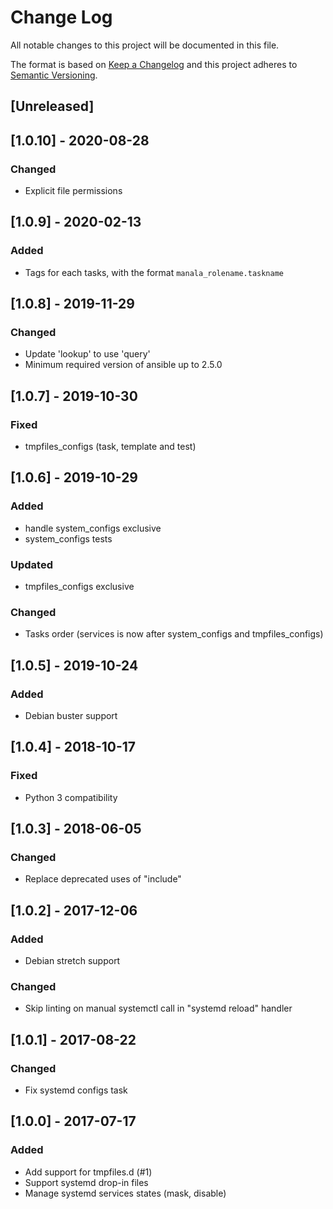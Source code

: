 # Change Log
All notable changes to this project will be documented in this file.

The format is based on [Keep a Changelog](http://keepachangelog.com/)
and this project adheres to [Semantic Versioning](http://semver.org/).

## [Unreleased]

## [1.0.10] - 2020-08-28
### Changed
- Explicit file permissions

## [1.0.9] - 2020-02-13
### Added
- Tags for each tasks, with the format `manala_rolename.taskname`

## [1.0.8] - 2019-11-29
### Changed
- Update 'lookup' to use 'query'
- Minimum required version of ansible up to 2.5.0

## [1.0.7] - 2019-10-30
### Fixed
- tmpfiles_configs (task, template and test)

## [1.0.6] - 2019-10-29
### Added
- handle system_configs exclusive
- system_configs tests

### Updated
- tmpfiles_configs exclusive

### Changed
- Tasks order (services is now after system_configs and tmpfiles_configs)

## [1.0.5] - 2019-10-24
### Added
- Debian buster support

## [1.0.4] - 2018-10-17
### Fixed
- Python 3 compatibility

## [1.0.3] - 2018-06-05
### Changed
- Replace deprecated uses of "include"

## [1.0.2] - 2017-12-06
### Added
- Debian stretch support

### Changed
- Skip linting on manual systemctl call in "systemd reload" handler

## [1.0.1] - 2017-08-22
### Changed
- Fix systemd configs task

## [1.0.0] - 2017-07-17
### Added
- Add support for tmpfiles.d (#1)
- Support systemd drop-in files
- Manage systemd services states (mask, disable)
